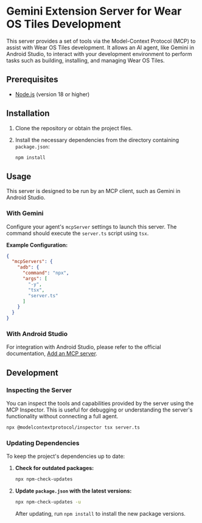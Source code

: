 # Gemini Extension Server for Wear OS Tiles Development

This server provides a set of tools via the Model-Context Protocol (MCP) to
assist with Wear OS Tiles development. It allows an AI agent, like Gemini in
Android Studio, to interact with your development environment to perform tasks
such as building, installing, and managing Wear OS Tiles.

## Prerequisites

- [Node.js](https://nodejs.org/) (version 18 or higher)

## Installation

1. Clone the repository or obtain the project files.
2. Install the necessary dependencies from the directory containing
   `package.json`:

   ```sh
   npm install
   ```

## Usage

This server is designed to be run by an MCP client, such as Gemini in Android
Studio.

### With Gemini

Configure your agent's `mcpServer` settings to launch this server. The command
should execute the `server.ts` script using `tsx`.

**Example Configuration:**

```json
{
  "mcpServers": {
    "adb": {
      "command": "npx",
      "args": [
        "-y",
        "tsx",
        "server.ts"
      ]
    }
  }
}
```

### With Android Studio

For integration with Android Studio, please refer to the official documentation,
[Add an MCP
server](https://developer.android.com/studio/preview/gemini/agent-mode#add-mcp).

## Development

### Inspecting the Server

You can inspect the tools and capabilities provided by the server using the MCP
Inspector. This is useful for debugging or understanding the server's
functionality without connecting a full agent.

```sh
npx @modelcontextprotocol/inspector tsx server.ts
```

### Updating Dependencies

To keep the project's dependencies up to date:

1. **Check for outdated packages:**

   ```sh
   npx npm-check-updates
   ```

2. **Update `package.json` with the latest versions:**

   ```sh
   npx npm-check-updates -u
   ```

   After updating, run `npm install` to install the new package versions.
